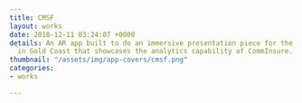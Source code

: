 ```yaml
---
title: CMSF
layout: works
date: 2018-12-11 03:24:07 +0000
details: An AR app built to do an immersive presentation piece for the CMSF event
  in Gold Coast that showcases the analytics capability of CommInsure.
thumbnail: "/assets/img/app-covers/cmsf.png"
categories:
- works

---
```

